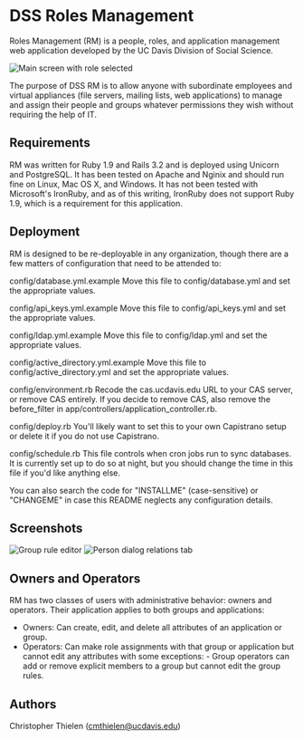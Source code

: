 # DSS Roles Management

Roles Management (RM) is a people, roles, and application management web
application developed by the UC Davis Division of Social Science.

![Main screen with role selected](http://169.237.101.195/image1.png "Main screen with role selected")

The purpose of DSS RM is to allow anyone with subordinate employees and
virtual appliances (file servers, mailing lists, web applications) to
manage and assign their people and groups whatever permissions they wish
without requiring the help of IT.

## Requirements

RM was written for Ruby 1.9 and Rails 3.2 and is deployed using Unicorn and
PostgreSQL. It has been tested on Apache and Nginix and should run fine on
Linux, Mac OS X, and Windows. It has not been tested with Microsoft's
IronRuby, and as of this writing, IronRuby does not support Ruby 1.9, which
is a requirement for this application.

## Deployment

RM is designed to be re-deployable in any organization, though there are a few
matters of configuration that need to be attended to:

config/database.yml.example
	Move this file to config/database.yml and set the appropriate values.

config/api_keys.yml.example
	Move this file to config/api_keys.yml and set the appropriate values.

config/ldap.yml.example
  Move this file to config/ldap.yml and set the appropriate values.

config/active_directory.yml.example
  Move this file to config/active_directory.yml and set the appropriate values.

config/environment.rb
	Recode the cas.ucdavis.edu URL to your CAS server, or remove CAS entirely. If
  you decide to remove CAS, also remove the before_filter in
	app/controllers/application_controller.rb.

config/deploy.rb
	You'll likely want to set this to your own Capistrano setup or delete it
	if you do not use Capistrano.

config/schedule.rb
  This file controls when cron jobs run to sync databases. It is currently
  set up to do so at night, but you should change the time in this file if
  you'd like anything else.

You can also search the code for "INSTALLME" (case-sensitive) or "CHANGEME"
in case this README neglects any configuration details.

## Screenshots
![Group rule editor](http://169.237.101.195/image2.png "Group rule editor")
![Person dialog relations tab](http://169.237.101.195/image3.png "Person dialog relations tab")

## Owners and Operators
RM has two classes of users with administrative behavior: owners and operators. Their
application applies to both groups and applications:

  - Owners: Can create, edit, and delete all attributes of an application or group.
  - Operators: Can make role assignments with that group or application but cannot edit
               any attributes with some exceptions:
               - Group operators can add or remove explicit members to a group but cannot
               edit the group rules.

## Authors
Christopher Thielen (cmthielen@ucdavis.edu)
